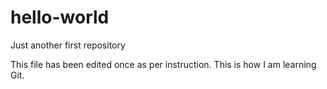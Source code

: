 # hello-world
Just another first repository

This file has been edited once as per instruction. 
This is how I am learning Git.
